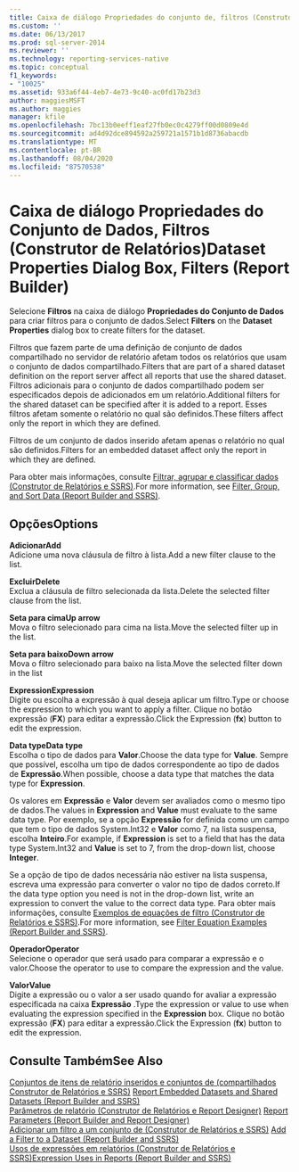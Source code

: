 ```yaml
---
title: Caixa de diálogo Propriedades do conjunto de, filtros (Construtor de Relatórios) | Microsoft Docs
ms.custom: ''
ms.date: 06/13/2017
ms.prod: sql-server-2014
ms.reviewer: ''
ms.technology: reporting-services-native
ms.topic: conceptual
f1_keywords:
- "10025"
ms.assetid: 933a6f44-4eb7-4e73-9c40-ac0fd17b23d3
author: maggiesMSFT
ms.author: maggies
manager: kfile
ms.openlocfilehash: 7bc13b0eeff1eaf27fb0ec0c4279ff00d0809e4d
ms.sourcegitcommit: ad4d92dce894592a259721a1571b1d8736abacdb
ms.translationtype: MT
ms.contentlocale: pt-BR
ms.lasthandoff: 08/04/2020
ms.locfileid: "87570538"
---
```

# <a name="dataset-properties-dialog-box-filters-report-builder"></a><span data-ttu-id="5fcfa-102">Caixa de diálogo Propriedades do Conjunto de Dados, Filtros (Construtor de Relatórios)</span><span class="sxs-lookup"><span data-stu-id="5fcfa-102">Dataset Properties Dialog Box, Filters (Report Builder)</span></span>
  <span data-ttu-id="5fcfa-103">Selecione **Filtros** na caixa de diálogo **Propriedades do Conjunto de Dados** para criar filtros para o conjunto de dados.</span><span class="sxs-lookup"><span data-stu-id="5fcfa-103">Select **Filters** on the **Dataset Properties** dialog box to create filters for the dataset.</span></span>  
  
 <span data-ttu-id="5fcfa-104">Filtros que fazem parte de uma definição de conjunto de dados compartilhado no servidor de relatório afetam todos os relatórios que usam o conjunto de dados compartilhado.</span><span class="sxs-lookup"><span data-stu-id="5fcfa-104">Filters that are part of a shared dataset definition on the report server affect all reports that use the shared dataset.</span></span> <span data-ttu-id="5fcfa-105">Filtros adicionais para o conjunto de dados compartilhado podem ser especificados depois de adicionados em um relatório.</span><span class="sxs-lookup"><span data-stu-id="5fcfa-105">Additional filters for the shared dataset can be specified after it is added to a report.</span></span> <span data-ttu-id="5fcfa-106">Esses filtros afetam somente o relatório no qual são definidos.</span><span class="sxs-lookup"><span data-stu-id="5fcfa-106">These filters affect only the report in which they are defined.</span></span>  
  
 <span data-ttu-id="5fcfa-107">Filtros de um conjunto de dados inserido afetam apenas o relatório no qual são definidos.</span><span class="sxs-lookup"><span data-stu-id="5fcfa-107">Filters for an embedded dataset affect only the report in which they are defined.</span></span>  
  
 <span data-ttu-id="5fcfa-108">Para obter mais informações, consulte [Filtrar, agrupar e classificar dados &#40;Construtor de Relatórios e SSRS&#41;](report-design/filter-group-and-sort-data-report-builder-and-ssrs.md).</span><span class="sxs-lookup"><span data-stu-id="5fcfa-108">For more information, see [Filter, Group, and Sort Data &#40;Report Builder and SSRS&#41;](report-design/filter-group-and-sort-data-report-builder-and-ssrs.md).</span></span>  
  
## <a name="options"></a><span data-ttu-id="5fcfa-109">Opções</span><span class="sxs-lookup"><span data-stu-id="5fcfa-109">Options</span></span>  
 <span data-ttu-id="5fcfa-110">**Adicionar**</span><span class="sxs-lookup"><span data-stu-id="5fcfa-110">**Add**</span></span>  
 <span data-ttu-id="5fcfa-111">Adicione uma nova cláusula de filtro à lista.</span><span class="sxs-lookup"><span data-stu-id="5fcfa-111">Add a new filter clause to the list.</span></span>  
  
 <span data-ttu-id="5fcfa-112">**Excluir**</span><span class="sxs-lookup"><span data-stu-id="5fcfa-112">**Delete**</span></span>  
 <span data-ttu-id="5fcfa-113">Exclua a cláusula de filtro selecionada da lista.</span><span class="sxs-lookup"><span data-stu-id="5fcfa-113">Delete the selected filter clause from the list.</span></span>  
  
 <span data-ttu-id="5fcfa-114">**Seta para cima**</span><span class="sxs-lookup"><span data-stu-id="5fcfa-114">**Up arrow**</span></span>  
 <span data-ttu-id="5fcfa-115">Mova o filtro selecionado para cima na lista.</span><span class="sxs-lookup"><span data-stu-id="5fcfa-115">Move the selected filter up in the list.</span></span>  
  
 <span data-ttu-id="5fcfa-116">**Seta para baixo**</span><span class="sxs-lookup"><span data-stu-id="5fcfa-116">**Down arrow**</span></span>  
 <span data-ttu-id="5fcfa-117">Mova o filtro selecionado para baixo na lista.</span><span class="sxs-lookup"><span data-stu-id="5fcfa-117">Move the selected filter down in the list</span></span>  
  
 <span data-ttu-id="5fcfa-118">**Expression**</span><span class="sxs-lookup"><span data-stu-id="5fcfa-118">**Expression**</span></span>  
 <span data-ttu-id="5fcfa-119">Digite ou escolha a expressão à qual deseja aplicar um filtro.</span><span class="sxs-lookup"><span data-stu-id="5fcfa-119">Type or choose the expression to which you want to apply a filter.</span></span> <span data-ttu-id="5fcfa-120">Clique no botão expressão (**FX**) para editar a expressão.</span><span class="sxs-lookup"><span data-stu-id="5fcfa-120">Click the Expression (**fx**) button to edit the expression.</span></span>  
  
 <span data-ttu-id="5fcfa-121">**Data type**</span><span class="sxs-lookup"><span data-stu-id="5fcfa-121">**Data type**</span></span>  
 <span data-ttu-id="5fcfa-122">Escolha o tipo de dados para **Valor**.</span><span class="sxs-lookup"><span data-stu-id="5fcfa-122">Choose the data type for **Value**.</span></span> <span data-ttu-id="5fcfa-123">Sempre que possível, escolha um tipo de dados correspondente ao tipo de dados de **Expressão**.</span><span class="sxs-lookup"><span data-stu-id="5fcfa-123">When possible, choose a data type that matches the data type for **Expression**.</span></span>  
  
 <span data-ttu-id="5fcfa-124">Os valores em **Expressão** e **Valor** devem ser avaliados como o mesmo tipo de dados.</span><span class="sxs-lookup"><span data-stu-id="5fcfa-124">The values in **Expression** and **Value** must evaluate to the same data type.</span></span> <span data-ttu-id="5fcfa-125">Por exemplo, se a opção **Expressão** for definida como um campo que tem o tipo de dados System.Int32 e **Valor** como 7, na lista suspensa, escolha **Inteiro**.</span><span class="sxs-lookup"><span data-stu-id="5fcfa-125">For example, if **Expression** is set to a field that has the data type System.Int32 and **Value** is set to 7, from the drop-down list, choose **Integer**.</span></span>  
  
 <span data-ttu-id="5fcfa-126">Se a opção de tipo de dados necessária não estiver na lista suspensa, escreva uma expressão para converter o valor no tipo de dados correto.</span><span class="sxs-lookup"><span data-stu-id="5fcfa-126">If the data type option you need is not in the drop-down list, write an expression to convert the value to the correct data type.</span></span> <span data-ttu-id="5fcfa-127">Para obter mais informações, consulte [Exemplos de equações de filtro &#40;Construtor de Relatórios e SSRS&#41;](report-design/filter-equation-examples-report-builder-and-ssrs.md).</span><span class="sxs-lookup"><span data-stu-id="5fcfa-127">For more information, see [Filter Equation Examples &#40;Report Builder and SSRS&#41;](report-design/filter-equation-examples-report-builder-and-ssrs.md).</span></span>  
  
 <span data-ttu-id="5fcfa-128">**Operador**</span><span class="sxs-lookup"><span data-stu-id="5fcfa-128">**Operator**</span></span>  
 <span data-ttu-id="5fcfa-129">Selecione o operador que será usado para comparar a expressão e o valor.</span><span class="sxs-lookup"><span data-stu-id="5fcfa-129">Choose the operator to use to compare the expression and the value.</span></span>  
  
 <span data-ttu-id="5fcfa-130">**Valor**</span><span class="sxs-lookup"><span data-stu-id="5fcfa-130">**Value**</span></span>  
 <span data-ttu-id="5fcfa-131">Digite a expressão ou o valor a ser usado quando for avaliar a expressão especificada na caixa **Expressão** .</span><span class="sxs-lookup"><span data-stu-id="5fcfa-131">Type the expression or value to use when evaluating the expression specified in the **Expression** box.</span></span> <span data-ttu-id="5fcfa-132">Clique no botão expressão (**FX**) para editar a expressão.</span><span class="sxs-lookup"><span data-stu-id="5fcfa-132">Click the Expression (**fx**) button to edit the expression.</span></span>  
  
## <a name="see-also"></a><span data-ttu-id="5fcfa-133">Consulte Também</span><span class="sxs-lookup"><span data-stu-id="5fcfa-133">See Also</span></span>  
 <span data-ttu-id="5fcfa-134">[Conjuntos de itens de relatório inseridos e conjuntos de &#40;compartilhados Construtor de Relatórios e SSRS&#41;](report-data/report-embedded-datasets-and-shared-datasets-report-builder-and-ssrs.md) </span><span class="sxs-lookup"><span data-stu-id="5fcfa-134">[Report Embedded Datasets and Shared Datasets &#40;Report Builder and SSRS&#41;](report-data/report-embedded-datasets-and-shared-datasets-report-builder-and-ssrs.md) </span></span>  
 <span data-ttu-id="5fcfa-135">[Parâmetros de relatório &#40;Construtor de Relatórios e Report Designer&#41;](report-design/report-parameters-report-builder-and-report-designer.md) </span><span class="sxs-lookup"><span data-stu-id="5fcfa-135">[Report Parameters &#40;Report Builder and Report Designer&#41;](report-design/report-parameters-report-builder-and-report-designer.md) </span></span>  
 <span data-ttu-id="5fcfa-136">[Adicionar um filtro a um conjunto de &#40;Construtor de Relatórios e SSRS&#41;](report-data/add-a-filter-to-a-dataset-report-builder-and-ssrs.md) </span><span class="sxs-lookup"><span data-stu-id="5fcfa-136">[Add a Filter to a Dataset &#40;Report Builder and SSRS&#41;](report-data/add-a-filter-to-a-dataset-report-builder-and-ssrs.md) </span></span>  
 [<span data-ttu-id="5fcfa-137">Usos de expressões em relatórios &#40;Construtor de Relatórios e SSRS&#41;</span><span class="sxs-lookup"><span data-stu-id="5fcfa-137">Expression Uses in Reports &#40;Report Builder and SSRS&#41;</span></span>](report-design/expression-uses-in-reports-report-builder-and-ssrs.md)  
  
  
